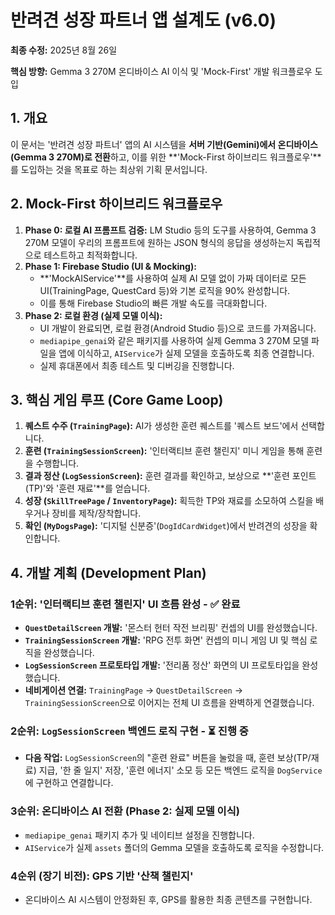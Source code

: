 # 반려견 성장 파트너 앱 설계도 (v6.0)

**최종 수정:** 2025년 8월 26일

**핵심 방향:** Gemma 3 270M 온디바이스 AI 이식 및 'Mock-First' 개발 워크플로우 도입

## 1. 개요
이 문서는 '반려견 성장 파트너' 앱의 AI 시스템을 **서버 기반(Gemini)에서 온디바이스(Gemma 3 270M)로 전환**하고, 이를 위한 **'Mock-First 하이브리드 워크플로우'**를 도입하는 것을 목표로 하는 최상위 기획 문서입니다.

## 2. Mock-First 하이브리드 워크플로우
1.  **Phase 0: 로컬 AI 프롬프트 검증:** LM Studio 등의 도구를 사용하여, Gemma 3 270M 모델이 우리의 프롬프트에 원하는 JSON 형식의 응답을 생성하는지 독립적으로 테스트하고 최적화합니다.
2.  **Phase 1: Firebase Studio (UI & Mocking):**
    -   **'MockAIService'**를 사용하여 실제 AI 모델 없이 가짜 데이터로 모든 UI(TrainingPage, QuestCard 등)와 기본 로직을 90% 완성합니다.
    -   이를 통해 Firebase Studio의 빠른 개발 속도를 극대화합니다.
3.  **Phase 2: 로컬 환경 (실제 모델 이식):**
    -   UI 개발이 완료되면, 로컬 환경(Android Studio 등)으로 코드를 가져옵니다.
    -   `mediapipe_genai`와 같은 패키지를 사용하여 실제 Gemma 3 270M 모델 파일을 앱에 이식하고, `AIService`가 실제 모델을 호출하도록 최종 연결합니다.
    -   실제 휴대폰에서 최종 테스트 및 디버깅을 진행합니다.

## 3. 핵심 게임 루프 (Core Game Loop)
1.  **퀘스트 수주 (`TrainingPage`):** AI가 생성한 훈련 퀘스트를 '퀘스트 보드'에서 선택합니다.
2.  **훈련 (`TrainingSessionScreen`):** '인터랙티브 훈련 챌린지' 미니 게임을 통해 훈련을 수행합니다.
3.  **결과 정산 (`LogSessionScreen`):** 훈련 결과를 확인하고, 보상으로 **'훈련 포인트(TP)'와 '훈련 재료'**를 얻습니다.
4.  **성장 (`SkillTreePage` / `InventoryPage`):** 획득한 TP와 재료를 소모하여 스킬을 배우거나 장비를 제작/장착합니다.
5.  **확인 (`MyDogsPage`):** '디지털 신분증'(`DogIdCardWidget`)에서 반려견의 성장을 확인합니다.

## 4. 개발 계획 (Development Plan)

### 1순위: '인터랙티브 훈련 챌린지' UI 흐름 완성 - ✅ 완료
- **`QuestDetailScreen` 개발:** '몬스터 헌터 작전 브리핑' 컨셉의 UI를 완성했습니다.
- **`TrainingSessionScreen` 개발:** 'RPG 전투 화면' 컨셉의 미니 게임 UI 및 핵심 로직을 완성했습니다.
- **`LogSessionScreen` 프로토타입 개발:** '전리품 정산' 화면의 UI 프로토타입을 완성했습니다.
- **네비게이션 연결:** `TrainingPage` -> `QuestDetailScreen` -> `TrainingSessionScreen`으로 이어지는 전체 UI 흐름을 완벽하게 연결했습니다.

### 2순위: `LogSessionScreen` 백엔드 로직 구현 - ⏳ 진행 중
- **다음 작업:** `LogSessionScreen`의 "훈련 완료" 버튼을 눌렀을 때, 훈련 보상(TP/재료) 지급, '한 줄 일지' 저장, '훈련 에너지' 소모 등 모든 백엔드 로직을 `DogService`에 구현하고 연결합니다.

### 3순위: 온디바이스 AI 전환 (Phase 2: 실제 모델 이식)
- `mediapipe_genai` 패키지 추가 및 네이티브 설정을 진행합니다.
- `AIService`가 실제 `assets` 폴더의 Gemma 모델을 호출하도록 로직을 수정합니다.

### 4순위 (장기 비전): GPS 기반 '산책 챌린지'
- 온디바이스 AI 시스템이 안정화된 후, GPS를 활용한 최종 콘텐츠를 구현합니다.
